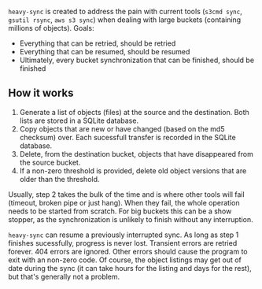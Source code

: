 `heavy-sync` is created to address the pain with current tools (`s3cmd sync`,
`gsutil rsync`, `aws s3 sync`) when dealing with large buckets (containing
millions of objects). Goals:

  - Everything that can be retried, should be retried
  - Everything that can be resumed, should be resumed
  - Ultimately, every bucket synchronization that can be finished, should be
    finished

## How it works

 1. Generate a list of objects (files) at the source and the destination. Both
    lists are stored in a SQLite database.
 2. Copy objects that are new or have changed (based on the md5 checksum) over.
    Each sucessfull transfer is recorded in the SQLite database.
 3. Delete, from the destination bucket, objects that have disappeared from the
    source bucket.
 4. If a non-zero threshold is provided, delete old object versions that are
    older than the threshold.

Usually, step 2 takes the bulk of the time and is where other tools will fail
(timeout, broken pipe or just hang). When they fail, the whole operation needs
to be started from scratch. For big buckets this can be a show stopper, as the
synchronization is unlikely to finish without any interruption.

`heavy-sync` can resume a previously interrupted sync. As long as step 1
finishes sucessfully, progress is never lost. Transient errors are retried
forever. 404 errors are ignored. Other errors should cause the program to exit
with an non-zero code. Of course, the object listings may get out of date
during the sync (it can take hours for the listing and days for the rest), but
that's generally not a problem.
